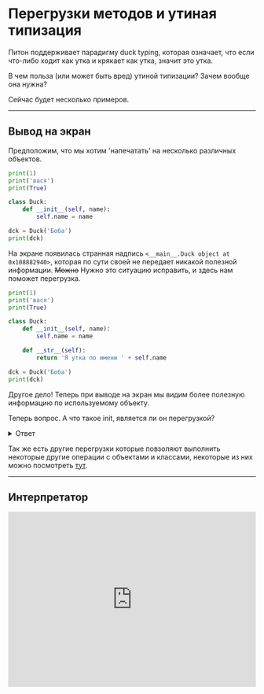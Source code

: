 # Перегрузки методов и утиная типизация

Питон поддерживает парадигму duck typing, которая означает, что если что-либо ходит как утка и крякает как утка, значит это утка.

В чем польза (или может быть вред) утиной типизации? Зачем вообще она нужна?

Сейчас будет несколько примеров.

---

## Вывод на экран

Предположим, что мы хотим 'напечатать' на несколько различных объектов.

```python
print(1)
print('вася')
print(True)

class Duck:
    def __init__(self, name):
        self.name = name

dck = Duck('Боба')
print(dck)
```

На экране появилась странная надпись `<__main__.Duck object at 0x108882940>`, которая по сути своей не передает никакой полезной информации. ~~Можно~~ Нужно это ситуацию исправить, и здесь нам поможет перегрузка.


```python
print(1)
print('вася')
print(True)

class Duck:
    def __init__(self, name):
        self.name = name

    def __str__(self):
        return 'Я утка по имени ' + self.name

dck = Duck('Боба')
print(dck)
```

Другое дело! Теперь при выводе на экран мы видим более полезную информацию по используемому объекту.

Теперь вопрос. А что такое init, является ли он перегрузкой?

<details>
<summary>Ответ</summary>
<p>

Да, метод  __init__() тоже является перегрузкой, и перегружает конструктор класса.
Эта строка - вызов конструктора:
```python
dck = Duck('Боба')
```

</p>
</details>

Так же есть другие перегрузки которые повзоляют выполнить некоторые другие операции с объектами и классами, некоторые из них можно посмотреть [тут](https://pythonworld.ru/osnovy/peregruzka-operatorov.html).


---

## Интерпретатор

<iframe src="https://trinket.io/embed/python" width="100%" height="356" frameborder="0" marginwidth="0" marginheight="0" allowfullscreen></iframe>